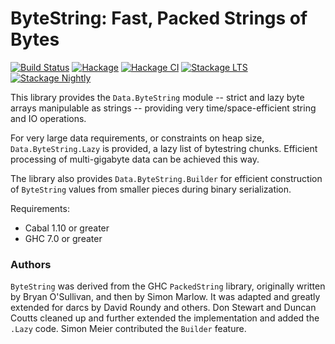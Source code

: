 # ByteString: Fast, Packed Strings of Bytes

[![Build Status](https://secure.travis-ci.org/haskell/bytestring.svg?branch=master)](http://travis-ci.org/haskell/bytestring) [![Hackage](http://img.shields.io/hackage/v/bytestring.svg)](https://hackage.haskell.org/package/bytestring) [![Hackage CI](https://matrix.hackage.haskell.org/api/v2/packages/bytestring/badge)](https://matrix.hackage.haskell.org/package/bytestring) [![Stackage LTS](http://stackage.org/package/bytestring/badge/lts)](http://stackage.org/lts/package/bytestring) [![Stackage Nightly](http://stackage.org/package/bytestring/badge/nightly)](http://stackage.org/nightly/package/bytestring)

This library provides the `Data.ByteString` module -- strict and lazy
byte arrays manipulable as strings -- providing very time/space-efficient
string and IO operations.

For very large data requirements, or constraints on heap size,
`Data.ByteString.Lazy` is provided, a lazy list of bytestring chunks.
Efficient processing of multi-gigabyte data can be achieved this way.

The library also provides `Data.ByteString.Builder` for efficient construction
of `ByteString` values from smaller pieces during binary serialization.

Requirements:

  * Cabal 1.10 or greater
  * GHC 7.0 or greater

### Authors

`ByteString` was derived from the GHC `PackedString` library,
originally written by Bryan O'Sullivan, and then by Simon Marlow.
It was adapted and greatly extended for darcs by David Roundy and
others. Don Stewart and Duncan Coutts cleaned up and further extended
the implementation and added the `.Lazy` code. Simon Meier contributed
the `Builder` feature.
